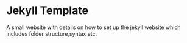 # Jekyll Template
A small website with details on how to set up the jekyll website which includes folder structure,syntax etc.
